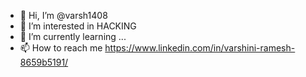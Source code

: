- 👋 Hi, I’m @varsh1408
- 👀 I’m interested in HACKING
- 🌱 I’m currently learning ...
- 📫 How to reach me https://www.linkedin.com/in/varshini-ramesh-8659b5191/

<!---
varsh1408/varsh1408 is a ✨ special ✨ repository because its `README.md` (this file) appears on your GitHub profile.
You can click the Preview link to take a look at your changes.
--->

